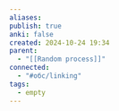 ```yaml
---
aliases: 
publish: true
anki: false
created: 2024-10-24 19:34
parent:
  - "[[Random process]]"
connected:
  - "#обс/linking"
tags:
  - empty
---
```

